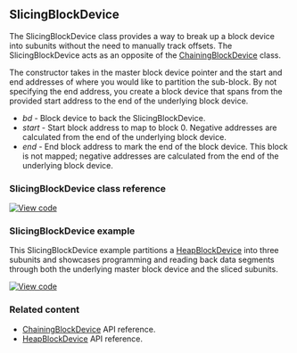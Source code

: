## SlicingBlockDevice

The SlicingBlockDevice class provides a way to break up a block device into subunits without the need to manually track offsets. The SlicingBlockDevice acts as an opposite of the <a href="/docs/v5.6/reference/chainingblockdevice.html" target="_blank">ChainingBlockDevice</a> class.

The constructor takes in the master block device pointer and the start and end addresses of where you would like to partition the sub-block. By not specifying the end address, you create a block device that spans from the provided start address to the end of the underlying block device.

  - _bd_ -  Block device to back the SlicingBlockDevice.
  - _start_ - Start block address to map to block 0. Negative addresses are calculated from the end of the underlying block device.
  - _end_ - End block address to mark the end of the block device. This block is not mapped; negative addresses are calculated from the end of the underlying block device.

### SlicingBlockDevice class reference

[![View code](https://www.mbed.com/embed/?type=library)](https://os.mbed.com/docs/v5.6/mbed-os-api-doxy/class_slicing_block_device.html)

### SlicingBlockDevice example

This SlicingBlockDevice example partitions a <a href="/docs/v5.6/reference/heapblockdevice.html" target="_blank">HeapBlockDevice</a> into three subunits and showcases programming and reading back data segments through both the underlying master block device and the sliced subunits.

[![View code](https://www.mbed.com/embed/?url=https://os.mbed.com/teams/mbed_example/code/SlicingBlockDevice_ex_1/)](https://os.mbed.com/teams/mbed_example/code/SlicingBlockDevice_ex_1/file/62c01cd06ff7/main.cpp)

### Related content

- <a href="/docs/v5.6/reference/chainingblockdevice.html" target="_blank">ChainingBlockDevice</a> API reference.
- <a href="/docs/v5.6/reference/heapblockdevice.html" target="_blank">HeapBlockDevice</a> API reference.
